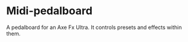 Midi-pedalboard
===============

A pedalboard for an Axe Fx Ultra. It controls presets and effects within them.
